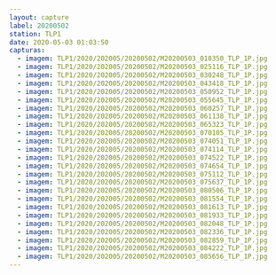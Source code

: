 ```yaml
---
layout: capture
label: 20200502
station: TLP1
date: 2020-05-03 01:03:50
capturas:
  - imagem: TLP1/2020/202005/20200502/M20200503_010350_TLP_1P.jpg
  - imagem: TLP1/2020/202005/20200502/M20200503_025116_TLP_1P.jpg
  - imagem: TLP1/2020/202005/20200502/M20200503_030248_TLP_1P.jpg
  - imagem: TLP1/2020/202005/20200502/M20200503_043418_TLP_1P.jpg
  - imagem: TLP1/2020/202005/20200502/M20200503_050952_TLP_1P.jpg
  - imagem: TLP1/2020/202005/20200502/M20200503_055645_TLP_1P.jpg
  - imagem: TLP1/2020/202005/20200502/M20200503_060257_TLP_1P.jpg
  - imagem: TLP1/2020/202005/20200502/M20200503_061138_TLP_1P.jpg
  - imagem: TLP1/2020/202005/20200502/M20200503_065323_TLP_1P.jpg
  - imagem: TLP1/2020/202005/20200502/M20200503_070105_TLP_1P.jpg
  - imagem: TLP1/2020/202005/20200502/M20200503_074051_TLP_1P.jpg
  - imagem: TLP1/2020/202005/20200502/M20200503_074114_TLP_1P.jpg
  - imagem: TLP1/2020/202005/20200502/M20200503_074522_TLP_1P.jpg
  - imagem: TLP1/2020/202005/20200502/M20200503_074654_TLP_1P.jpg
  - imagem: TLP1/2020/202005/20200502/M20200503_075112_TLP_1P.jpg
  - imagem: TLP1/2020/202005/20200502/M20200503_075637_TLP_1P.jpg
  - imagem: TLP1/2020/202005/20200502/M20200503_080506_TLP_1P.jpg
  - imagem: TLP1/2020/202005/20200502/M20200503_081554_TLP_1P.jpg
  - imagem: TLP1/2020/202005/20200502/M20200503_081613_TLP_1P.jpg
  - imagem: TLP1/2020/202005/20200502/M20200503_081933_TLP_1P.jpg
  - imagem: TLP1/2020/202005/20200502/M20200503_082048_TLP_1P.jpg
  - imagem: TLP1/2020/202005/20200502/M20200503_082336_TLP_1P.jpg
  - imagem: TLP1/2020/202005/20200502/M20200503_082859_TLP_1P.jpg
  - imagem: TLP1/2020/202005/20200502/M20200503_084222_TLP_1P.jpg
  - imagem: TLP1/2020/202005/20200502/M20200503_085656_TLP_1P.jpg
---
```

